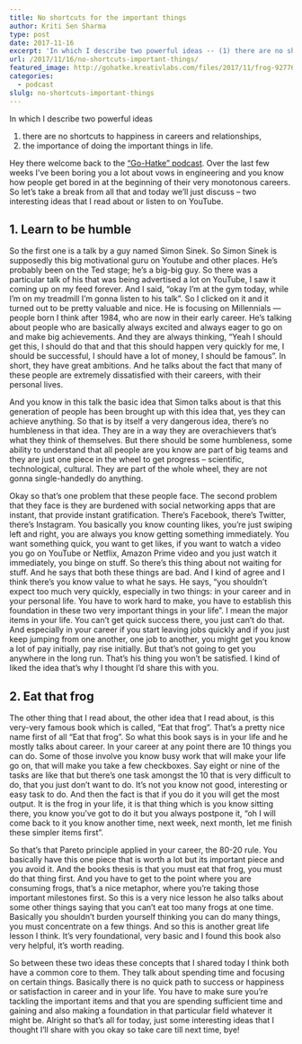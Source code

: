 ```yaml
---
title: No shortcuts for the important things
author: Kriti Sen Sharma
type: post
date: 2017-11-16
excerpt: 'In which I describe two powerful ideas -- (1) there are no shortcuts to happiness in careers and relationships, (2) the importance of doing the important things in life.'
url: /2017/11/16/no-shortcuts-important-things/
featured_image: http://gohatke.kreativlabs.com/files/2017/11/frog-927768_1920.jpg
categories:
  - podcast
slulg: no-shortcuts-important-things
---
```


In which I describe two powerful ideas

  1. there are no shortcuts to happiness in careers and relationships,
  2. the importance of doing the important things in life.



Hey there welcome back to the [“Go-Hatke” podcast][1]. Over the last few weeks I&#8217;ve been boring you a lot about vows in engineering and you know how people get bored in at the beginning of their very monotonous careers. So let&#8217;s take a break from all that and today we’ll just discuss &#8211; two interesting ideas that I read about or listen to on YouTube.

## 1. Learn to be humble

So the first one is a talk by a guy named Simon Sinek. So Simon Sinek is supposedly this big motivational guru on Youtube and other places. He&#8217;s probably been on the Ted stage; he&#8217;s a big-big guy. So there was a particular talk of his that was being advertised a lot on YouTube, I saw it coming up on my feed forever. And I said, “okay I&#8217;m at the gym today, while I&#8217;m on my treadmill I&#8217;m gonna listen to his talk”. So I clicked on it and it turned out to be pretty valuable and nice. He is focusing on Millennials &#8212; people born I think after 1984, who are now in their early career. He&#8217;s talking about people who are basically always excited and always eager to go on and make big achievements. And they are always thinking, “Yeah I should get this, I should do that and that this should happen very quickly for me, I should be successful, I should have a lot of money, I should be famous”. In short, they have great ambitions. And he talks about the fact that many of these people are extremely dissatisfied with their careers, with their personal lives.

And you know in this talk the basic idea that Simon talks about is that this generation of people has been brought up with this idea that, yes they can achieve anything. So that is by itself a very dangerous idea, there&#8217;s no humbleness in that idea. They are in a way they are overachievers that&#8217;s what they think of themselves. But there should be some humbleness, some ability to understand that all people are you know are part of big teams and they are just one piece in the wheel to get progress – scientific, technological, cultural. They are part of the whole wheel, they are not gonna single-handedly do anything.

Okay so that&#8217;s one problem that these people face. The second problem that they face is they are burdened with social networking apps that are instant, that provide instant gratification. There&#8217;s Facebook, there&#8217;s Twitter, there&#8217;s Instagram. You basically you know counting likes, you&#8217;re just swiping left and right, you are always you know getting something immediately. You want something quick, you want to get likes, if you want to watch a video you go on YouTube or Netflix, Amazon Prime video and you just watch it immediately, you binge on stuff. So there&#8217;s this thing about not waiting for stuff. And he says that both these things are bad. And I kind of agree and I think there&#8217;s you know value to what he says. He says, “you shouldn’t expect too much very quickly, especially in two things: in your career and in your personal life. You have to work hard to make, you have to establish this foundation in these two very important things in your life”. I mean the major items in your life. You can&#8217;t get quick success there, you just can&#8217;t do that. And especially in your career if you start leaving jobs quickly and if you just keep jumping from one another, one job to another, you might get you know a lot of pay initially, pay rise initially. But that&#8217;s not going to get you anywhere in the long run. That&#8217;s his thing you won&#8217;t be satisfied. I kind of liked the idea that&#8217;s why I thought I&#8217;d share this with you.

## 2. Eat that frog

The other thing that I read about, the other idea that I read about, is this very-very famous book which is called, “Eat that frog”. That&#8217;s a pretty nice name first of all “Eat that frog”. So what this book says is in your life and he mostly talks about career. In your career at any point there are 10 things you can do. Some of those involve you know busy work that will make your life go on, that will make you take a few checkboxes. Say eight or nine of the tasks are like that but there&#8217;s one task amongst the 10 that is very difficult to do, that you just don&#8217;t want to do. It&#8217;s not you know not good, interesting or easy task to do. And then the fact is that if you do it you will get the most output. It is the frog in your life, it is that thing which is you know sitting there, you know you&#8217;ve got to do it but you always postpone it, “oh I will come back to it you know another time, next week, next month, let me finish these simpler items first”.

So that&#8217;s that Pareto principle applied in your career, the 80-20 rule. You basically have this one piece that is worth a lot but its important piece and you avoid it. And the books thesis is that you must eat that frog, you must do that thing first. And you have to get to the point where you are consuming frogs, that&#8217;s a nice metaphor, where you&#8217;re taking those important milestones first. So this is a very nice lesson he also talks about some other things saying that you can&#8217;t eat too many frogs at one time. Basically you shouldn&#8217;t burden yourself thinking you can do many things, you must concentrate on a few things. And so this is another great life lesson I think. It&#8217;s very foundational, very basic and I found this book also very helpful, it&#8217;s worth reading.

So between these two ideas these concepts that I shared today I think both have a common core to them. They talk about spending time and focusing on certain things. Basically there is no quick path to success or happiness or satisfaction in career and in your life. You have to make sure you&#8217;re tackling the important items and that you are spending sufficient time and gaining and also making a foundation in that particular field whatever it might be. Alright so that&#8217;s all for today, just some interesting ideas that I thought I&#8217;ll share with you okay so take care till next time, bye!

 [1]: http://gounconventional.com/category/podcast-2/
